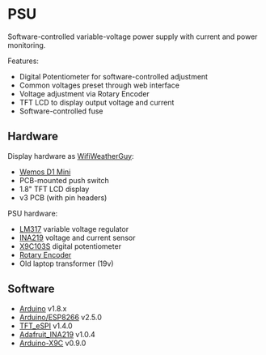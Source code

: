 # PSU
Software-controlled variable-voltage power supply with current and power monitoring.

Features:
- Digital Potentiometer for software-controlled adjustment
- Common voltages preset through web interface
- Voltage adjustment via Rotary Encoder
- TFT LCD to display output voltage and current
- Software-controlled fuse

## Hardware
Display hardware as [WifiWeatherGuy](https://cadlab.io/project/1280/master/files):
- [Wemos D1 Mini](https://wiki.wemos.cc/products:d1:d1_mini)
- PCB-mounted push switch
- 1.8" TFT LCD display
- v3 PCB (with pin headers)

PSU hardware:
- [LM317](https://en.wikipedia.org/wiki/LM317) variable voltage regulator
- [INA219](https://www.adafruit.com/product/904) voltage and current sensor
- [X9C103S](https://www.renesas.com/us/en/products/data-converters/digital-potentiometers/dcp/device/X9C103.html) digital potentiometer
- [Rotary Encoder](https://en.wikipedia.org/wiki/Rotary_encoder)
- Old laptop transformer (19v)

## Software
- [Arduino](https://www.arduino.cc/en/main/software) v1.8.x
- [Arduino/ESP8266](https://github.com/esp8266/Arduino) v2.5.0
- [TFT_eSPI](https://github.com/Bodmer/TFT_eSPI) v1.4.0
- [Adafruit_INA219](https://github.com/adafruit/Adafruit_INA219) v1.0.4
- [Arduino-X9C](https://github.com/philbowles/Arduino-X9C) v0.9.0

